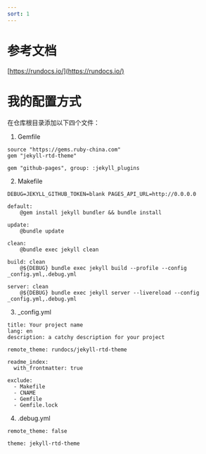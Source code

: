 ```yaml
---
sort: 1
---
```

# 参考文档

[https://rundocs.io/](https://rundocs.io/)

# 我的配置方式
在仓库根目录添加以下四个文件：

1. Gemfile

```
source "https://gems.ruby-china.com"
gem "jekyll-rtd-theme"

gem "github-pages", group: :jekyll_plugins
```


2. Makefile

```
DEBUG=JEKYLL_GITHUB_TOKEN=blank PAGES_API_URL=http://0.0.0.0

default:
	@gem install jekyll bundler && bundle install

update:
	@bundle update

clean:
	@bundle exec jekyll clean

build: clean
	@${DEBUG} bundle exec jekyll build --profile --config _config.yml,.debug.yml

server: clean
	@${DEBUG} bundle exec jekyll server --livereload --config _config.yml,.debug.yml
```


3. _config.yml

```
title: Your project name
lang: en
description: a catchy description for your project

remote_theme: rundocs/jekyll-rtd-theme

readme_index:
  with_frontmatter: true

exclude:
  - Makefile
  - CNAME
  - Gemfile
  - Gemfile.lock
```

4. .debug.yml
```
remote_theme: false

theme: jekyll-rtd-theme
```